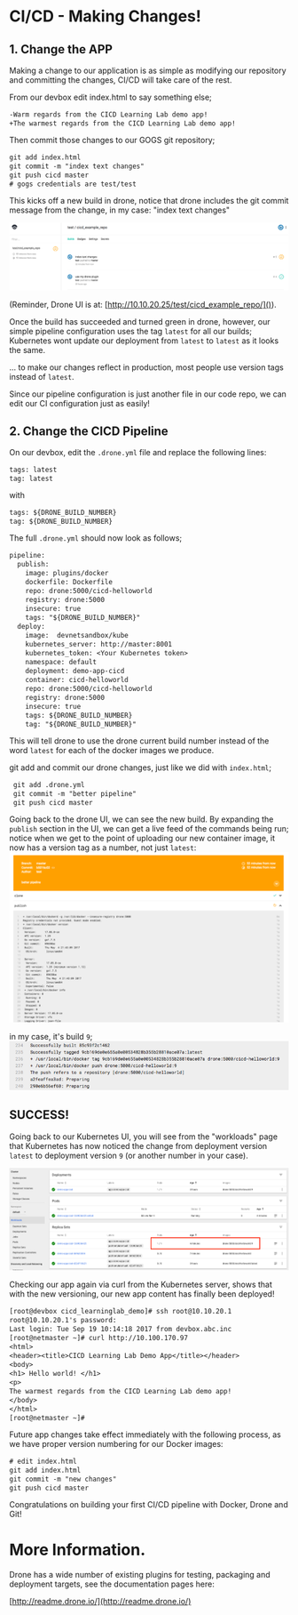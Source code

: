 # CI/CD - Making Changes!

## 1. Change the APP

Making a change to our application is as simple as modifying our repository and committing the changes, CI/CD will take care of the rest.

From our devbox edit index.html to say something else;

```
-Warm regards from the CICD Learning Lab demo app!
+The warmest regards from the CICD Learning Lab demo app!
```

Then commit those changes to our GOGS git repository;

```
git add index.html
git commit -m "index text changes"
git push cicd master
# gogs credentials are test/test
```
This kicks off a new build in drone, notice that drone includes the git commit message from the change, in my case: "index text changes"

![](assets/images/cichange1.png)

(Reminder, Drone UI is at: [http://10.10.20.25/test/cicd_example_repo/]()).

Once the build has succeeded and turned green in drone, however, our simple pipeline configuration uses the tag `latest` for all our builds; Kubernetes wont update our deployment from `latest` to `latest` as it looks the same.

... to make our changes reflect in production, most people use version tags instead of `latest`.

Since our pipeline configuration is just another file in our code repo, we can edit our CI configuration just as easily!

## 2. Change the CICD Pipeline

On our devbox, edit the `.drone.yml` file and replace the following lines:

```
tags: latest
tag: latest
```
with

```
tags: ${DRONE_BUILD_NUMBER}
tag: ${DRONE_BUILD_NUMBER}
```

The full `.drone.yml` should now look as follows;

```
pipeline:
  publish:
    image: plugins/docker
    dockerfile: Dockerfile
    repo: drone:5000/cicd-helloworld
    registry: drone:5000
    insecure: true
    tags: "${DRONE_BUILD_NUMBER}"
  deploy:
    image:  devnetsandbox/kube
    kubernetes_server: http://master:8001
    kubernetes_token: <Your Kubernetes token>
    namespace: default
    deployment: demo-app-cicd
    container: cicd-helloworld
    repo: drone:5000/cicd-helloworld
    registry: drone:5000
    insecure: true
    tags: ${DRONE_BUILD_NUMBER}
    tag: "${DRONE_BUILD_NUMBER}"
```

This will tell drone to use the drone current build number instead of the word `latest` for each of the docker images we produce.

git add and commit our drone changes, just like we did with `index.html`;

```
 git add .drone.yml
 git commit -m "better pipeline"
 git push cicd master
```

Going back to the drone UI, we can see the new build. By expanding the `publish` section in the UI, we can get a live feed of the commands being run; notice when we get to the point of uploading our new container image, it now has a version tag as a number, not just `latest`:
![](assets/images/latest9.png)

in my case, it's build `9`;
![](assets/images/build9.png)

## SUCCESS!
Going back to our Kubernetes UI, you will see from the "workloads" page that Kubernetes has now noticed the change from deployment version `latest` to deployment version `9` (or another number in your case).

![](assets/images/k8supdate.png)

Checking our app again via curl from the Kubernetes server, shows that with the new versioning, our new app content has finally been deployed!

```
[root@devbox cicd_learninglab_demo]# ssh root@10.10.20.1
root@10.10.20.1's password:
Last login: Tue Sep 19 10:14:18 2017 from devbox.abc.inc
[root@netmaster ~]# curl http://10.100.170.97
<html>
<header><title>CICD Learning Lab Demo App</title></header>
<body>
<h1> Hello world! </h1>
<p>
The warmest regards from the CICD Learning Lab demo app!
</body>
</html>
[root@netmaster ~]#
```

Future app changes take effect immediately with the following process, as we have proper version numbering for our Docker images:

```
# edit index.html
git add index.html
git commit -m "new changes"
git push cicd master
```

Congratulations on building your first CI/CD pipeline with Docker, Drone and Git!

# More Information.
Drone has a wide number of existing plugins for testing, packaging and deployment targets, see the documentation pages here:

[http://readme.drone.io/](http://readme.drone.io/)
